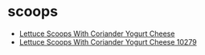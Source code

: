 # scoops

 * [Lettuce Scoops With Coriander Yogurt Cheese](../../index/l/lettuce-scoops-with-coriander-yogurt-cheese-10279.json)
 * [Lettuce Scoops With Coriander Yogurt Cheese 10279](../../index/l/lettuce-scoops-with-coriander-yogurt-cheese-10279.json)
